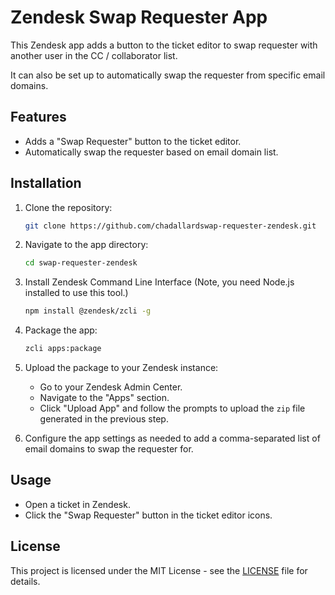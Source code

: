 # Zendesk Swap Requester App

This Zendesk app adds a button to the ticket editor to swap requester with another user in the CC / collaborator list. 

It can also be set up to automatically swap the requester from specific email domains.

## Features

- Adds a "Swap Requester" button to the ticket editor.
- Automatically swap the requester based on email domain list.

## Installation

1. Clone the repository:
    ```sh
    git clone https://github.com/chadallardswap-requester-zendesk.git
    ```

2. Navigate to the app directory:
    ```sh
    cd swap-requester-zendesk
    ```

3. Install Zendesk Command Line Interface (Note, you need Node.js installed to use this tool.)
    ```sh
    npm install @zendesk/zcli -g
    ```

4. Package the app:
    ```sh
    zcli apps:package
    ```

5. Upload the package to your Zendesk instance:
    - Go to your Zendesk Admin Center.
    - Navigate to the "Apps" section.
    - Click "Upload App" and follow the prompts to upload the `zip` file generated in the previous step.

6. Configure the app settings as needed to add a comma-separated list of email domains to swap the requester for.

## Usage

- Open a ticket in Zendesk.
- Click the "Swap Requester" button in the ticket editor icons.

## License

This project is licensed under the MIT License - see the [LICENSE](LICENSE) file for details.
